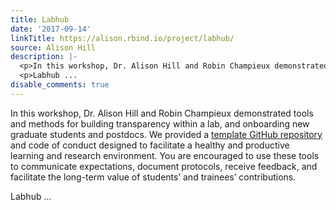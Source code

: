 ```yaml
---
title: Labhub
date: '2017-09-14'
linkTitle: https://alison.rbind.io/project/labhub/
source: Alison Hill
description: |-
  <p>In this workshop, Dr. Alison Hill and Robin Champieux demonstrated tools and methods for building transparency within a lab, and onboarding new graduate students and postdocs. We provided a <a href="https://github.com/apreshill/labhub" target="_blank" rel="noopener">template GitHub repository</a> and code of conduct designed to facilitate a healthy and productive learning and research environment. You are encouraged to use these tools to communicate expectations, document protocols, receive feedback, and facilitate the long-term value of students’ and trainees’ contributions.</p>
  <p>Labhub ...
disable_comments: true
---
```

<p>In this workshop, Dr. Alison Hill and Robin Champieux demonstrated tools and methods for building transparency within a lab, and onboarding new graduate students and postdocs. We provided a <a href="https://github.com/apreshill/labhub" target="_blank" rel="noopener">template GitHub repository</a> and code of conduct designed to facilitate a healthy and productive learning and research environment. You are encouraged to use these tools to communicate expectations, document protocols, receive feedback, and facilitate the long-term value of students’ and trainees’ contributions.</p>
<p>Labhub ...